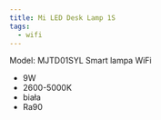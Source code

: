 ```yaml
---
title: Mi LED Desk Lamp 1S
tags:
  - wifi
---
```


Model: MJTD01SYL
Smart lampa WiFi

- 9W
- 2600-5000K
- biała
- Ra90
